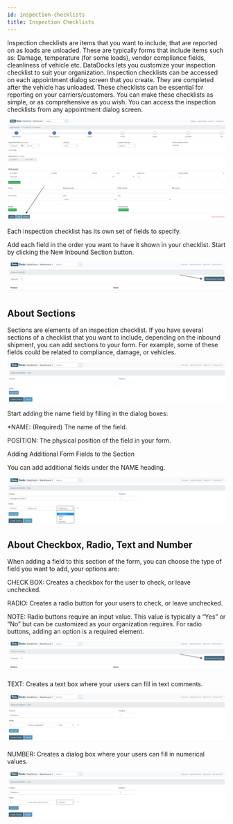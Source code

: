 ```yaml
---
id: inspection-checklists
title: Inspection Checklists
---
```


Inspection checklists are items that you want to include, that are reported on as loads are unloaded. These are typically forms that include items such as: Damage, temperature (for some loads), vendor compliance fields, cleanliness of vehicle etc. DataDocks lets you customize your inspection checklist to suit your organization. Inspection checklists can be accessed on each appointment dialog screen that you create. They are completed after the vehicle has unloaded. These checklists can be essential for reporting on your carriers/customers. You can make these checklists as simple, or as comprehensive as you wish. You can access the inspection checklists from any appointment dialog screen. 

![Inspection Checklist Screen](/img/docs/advanced/inspection-checklists/appt-screen.jpg)

Each inspection checklist has its own set of fields to specify. 

Add each field in the order you want to have it shown in your checklist. Start by clicking the New Inbound Section button. 

![New Section](/img/docs/advanced/inspection-checklists/new-section.jpg)

## About Sections

Sections are elements of an inspection checklist. If you have several sections of a checklist that you want to include, depending on the inbound shipment, you can add sections to your form. For example, some of these fields could be related to compliance, damage, or vehicles. 

![New Checklist with Fields](/img/docs/advanced/inspection-checklists/new-inbound-checklist-with-fields.jpg) 

Start adding the name field by filling in the dialog boxes:

*NAME: (Required) The name of the field.

POSITION: The physical position of the field in your form.
 
Adding Additional Form Fields to the Section

You can add additional fields under the NAME heading. 

![Inspection Checklist Options](/img/docs/advanced/inspection-checklists/new-inbound-checklist-with-field-one-field.jpg)
 
## About Checkbox, Radio, Text and Number 

When adding a field to this section of the form, you can choose the type of field you want to add, your options are:

CHECK BOX: Creates a checkbox for the user to check, or leave unchecked.

RADIO: Creates a radio button for your users to check, or leave unchecked. 

NOTE: Radio buttons require an input value. This value is typically a “Yes” or “No” but can be customized as your organization requires. For radio buttons, adding an option is a required element.

![Inspection Checklist Screen](/img/docs/advanced/inspection-checklists/new-section.jpg)

TEXT: Creates a text box where your users can fill in text comments.

![Add Text to Checklist](/img/docs/advanced/inspection-checklists/text-field-add.jpg)

NUMBER: Creates a dialog box where your users can fill in numerical values. 

![Add Number to Checklist](/img/docs/advanced/inspection-checklists/number-field-add.jpg)

 
